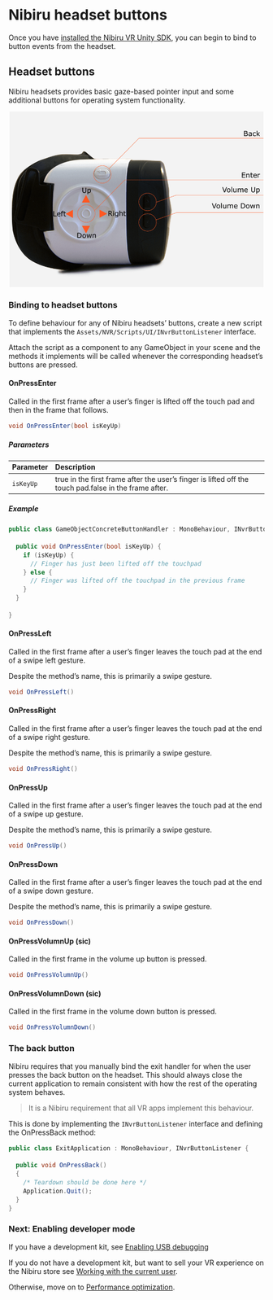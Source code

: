 # Nibiru headset buttons

Once you have [installed the Nibiru VR Unity SDK](/docs/nibiru-vr-unity-sdk-installation.md), you can begin to bind to button events from the headset.

## Headset buttons

Nibiru headsets provides basic gaze-based pointer input and some additional buttons for operating system functionality.

<p align="center">
  <img alt="Nibiru button placement" width="500px" src="assets/NibiruHeadset.png">
</p>

### Binding to headset buttons

To define behaviour for any of Nibiru headsets’ buttons, create a new script that implements the `Assets/NVR/Scripts/UI/INvrButtonListener` interface.

Attach the script as a component to any GameObject in your scene and the methods it implements will be called whenever the corresponding headset’s buttons are pressed.

#### OnPressEnter

Called in the first frame after a user’s finger is lifted off the touch pad and then in the frame that follows.

```cs
void OnPressEnter(bool isKeyUp)
```

##### Parameters

| Parameter | Description |
|:---|:---|
| `isKeyUp` | true in the first frame after the user’s finger is lifted off the touch pad.false in the frame after. |


##### Example

```cs
public class GameObjectConcreteButtonHandler : MonoBehaviour, INvrButtonListener {

  public void OnPressEnter(bool isKeyUp) {
    if (isKeyUp) {
      // Finger has just been lifted off the touchpad
    } else {
      // Finger was lifted off the touchpad in the previous frame
    }
  }

}
```

#### OnPressLeft

Called in the first frame after a user’s finger leaves the touch pad at the end of a swipe left gesture.

Despite the method’s name, this is primarily a swipe gesture.

```cs
void OnPressLeft()
```

#### OnPressRight

Called in the first frame after a user’s finger leaves the touch pad at the end of a swipe right gesture.

Despite the method’s name, this is primarily a swipe gesture.

```cs
void OnPressRight()
```

#### OnPressUp

Called in the first frame after a user’s finger leaves the touch pad at the end of a swipe up gesture.

Despite the method’s name, this is primarily a swipe gesture.

```cs
void OnPressUp()
```

#### OnPressDown

Called in the first frame after a user’s finger leaves the touch pad at the end of a swipe down gesture.


Despite the method’s name, this is primarily a swipe gesture.

```cs
void OnPressDown()
```

#### OnPressVolumnUp (sic)

Called in the first frame in the volume up button is pressed.

```cs
void OnPressVolumnUp()
```

#### OnPressVolumnDown (sic)

Called in the first frame in the volume down button is pressed.

```cs
void OnPressVolumnDown()
```

### The back button

Nibiru requires that you manually bind the exit handler for when the user presses the back button on the headset. This should always close the current application to remain consistent with how the rest of the operating system behaves.

> It is a Nibiru requirement that all VR apps implement this behaviour.

This is done by implementing the `INvrButtonListener` interface and defining the OnPressBack method:

```cs
public class ExitApplication : MonoBehaviour, INvrButtonListener {

  public void OnPressBack()
  {
    /* Teardown should be done here */
    Application.Quit();
  }
}
```

### Next: Enabling developer mode

If you have a development kit, see [Enabling USB debugging](/docs/nibiru-developer-mode-usb-debugging.md)

If you do not have a development kit, but want to sell your VR experience on the Nibiru store see [Working with the current user](/docs/nibiru-sdk-user-management.md).

Otherwise, move on to [Performance optimization](/docs/optimizing-nibiru-experiences.md).
